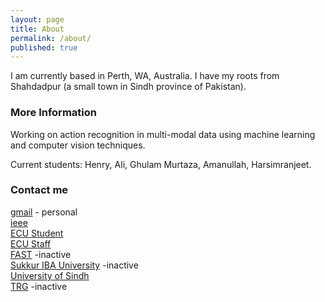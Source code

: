 ```yaml
---
layout: page
title: About
permalink: /about/
published: true
---
```


I am currently based in Perth, WA, Australia. I have my roots from Shahdadpur (a small town in Sindh province of Pakistan).

### More Information

Working on action recognition in multi-modal data using machine learning and computer vision techniques. 

Current students: Henry, Ali, Ghulam Murtaza, Amanullah, Harsimranjeet.

### Contact me

[gmail](mailto:mbs.techy@gmail.com) - personal   
[ieee](mailto:mbshaikh@ieee.org)   
[ECU Student](mailto:mbshaikh@our.ecu.edu.au)   
[ECU Staff](mailto:m.shaikh@ecu.edu.au)   
[FAST](mailto:k070381@nu.edu.pk) -inactive   
[Sukkur IBA University](mailto:mbilal.shaikh@siba.edu.pk) -inactive   
[University of Sindh](mailto:mbilalshaikh@usindh.edu.pk)   
[TRG](mbshaikh@trgtech.com) -inactive   
